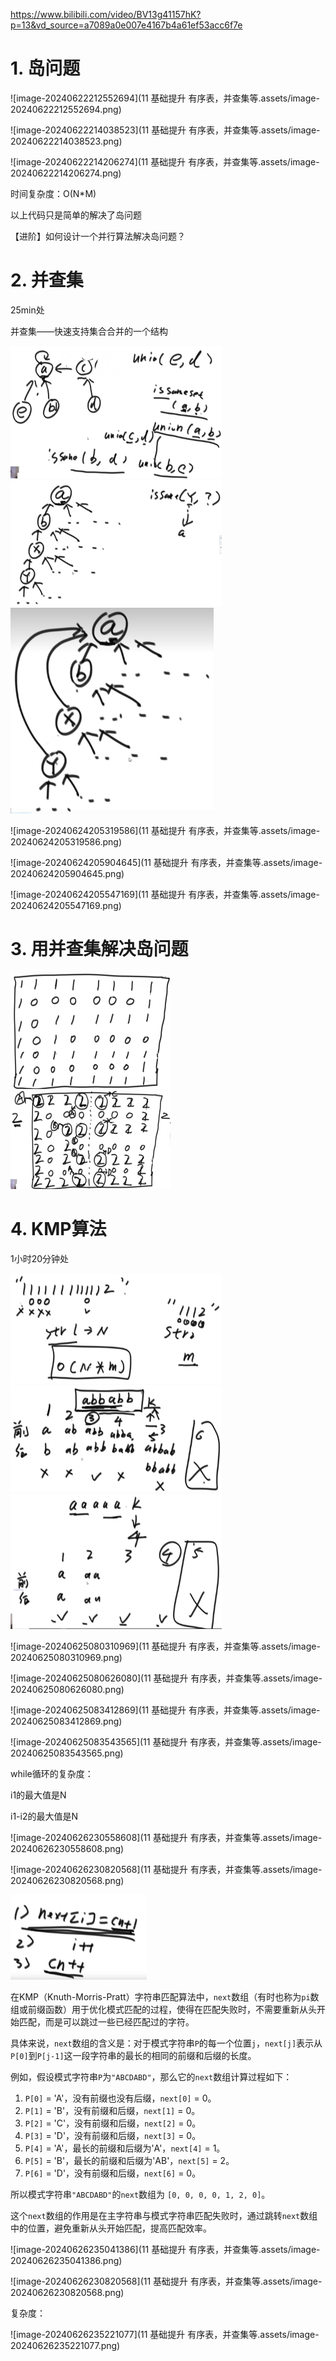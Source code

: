 https://www.bilibili.com/video/BV13g41157hK?p=13&vd_source=a7089a0e007e4167b4a61ef53acc6f7e

# 1. 岛问题

![image-20240622212552694](11 基础提升 有序表，并查集等.assets/image-20240622212552694.png)



![image-20240622214038523](11 基础提升 有序表，并查集等.assets/image-20240622214038523.png)



![image-20240622214206274](11 基础提升 有序表，并查集等.assets/image-20240622214206274.png)



时间复杂度：O(N*M)

以上代码只是简单的解决了岛问题

【进阶】如何设计一个并行算法解决岛问题？



# 2. 并查集

25min处

并查集——快速支持集合合并的一个结构

  <img src="11 基础提升 有序表，并查集等.assets/image-20240622225136247.png" alt="image-20240622225136247" style="zoom:33%;" />



<img src="11 基础提升 有序表，并查集等.assets/image-20240622225447276.png" alt="image-20240622225447276" style="zoom:33%;" />



<img src="11 基础提升 有序表，并查集等.assets/image-20240622225533379.png" alt="image-20240622225533379" style="zoom: 33%;" />

![image-20240624205319586](11 基础提升 有序表，并查集等.assets/image-20240624205319586.png)

![image-20240624205904645](11 基础提升 有序表，并查集等.assets/image-20240624205904645.png)



![image-20240624205547169](11 基础提升 有序表，并查集等.assets/image-20240624205547169.png)

# 3. 用并查集解决岛问题

<img src="11 基础提升 有序表，并查集等.assets/image-20240624211305947.png" alt="image-20240624211305947" style="zoom: 25%;" />



<img src="11 基础提升 有序表，并查集等.assets/image-20240624211707742.png" alt="image-20240624211707742" style="zoom:25%;" />

# 4. KMP算法

1小时20分钟处

<img src="11 基础提升 有序表，并查集等.assets/image-20240624213334992.png" alt="image-20240624213334992" style="zoom:33%;" />



<img src="11 基础提升 有序表，并查集等.assets/image-20240624213925031.png" alt="image-20240624213925031" style="zoom:33%;" />

<img src="11 基础提升 有序表，并查集等.assets/image-20240624214029016.png" alt="image-20240624214029016" style="zoom:33%;" />

![image-20240625080310969](11 基础提升 有序表，并查集等.assets/image-20240625080310969.png)

![image-20240625080626080](11 基础提升 有序表，并查集等.assets/image-20240625080626080.png)



![image-20240625083412869](11 基础提升 有序表，并查集等.assets/image-20240625083412869.png)

![image-20240625083543565](11 基础提升 有序表，并查集等.assets/image-20240625083543565.png)

while循环的复杂度：

i1的最大值是N

i1-i2的最大值是N

 ![image-20240626230558608](11 基础提升 有序表，并查集等.assets/image-20240626230558608.png)



![image-20240626230820568](11 基础提升 有序表，并查集等.assets/image-20240626230820568.png)

<img src="11 基础提升 有序表，并查集等.assets/image-20240626233933823.png" alt="image-20240626233933823" style="zoom: 33%;" />

 在KMP（Knuth-Morris-Pratt）字符串匹配算法中，`next`数组（有时也称为`pi`数组或前缀函数）用于优化模式匹配的过程，使得在匹配失败时，不需要重新从头开始匹配，而是可以跳过一些已经匹配过的字符。

具体来说，`next`数组的含义是：对于模式字符串`P`的每一个位置`j`，`next[j]`表示从`P[0]`到`P[j-1]`这一段字符串的最长的相同的前缀和后缀的长度。

例如，假设模式字符串`P`为`"ABCDABD"`，那么它的`next`数组计算过程如下：

1. `P[0]` = 'A'，没有前缀也没有后缀，`next[0]` = 0。
2. `P[1]` = 'B'，没有前缀和后缀，`next[1]` = 0。
3. `P[2]` = 'C'，没有前缀和后缀，`next[2]` = 0。
4. `P[3]` = 'D'，没有前缀和后缀，`next[3]` = 0。
5. `P[4]` = 'A'，最长的前缀和后缀为'A'，`next[4]` = 1。
6. `P[5]` = 'B'，最长的前缀和后缀为'AB'，`next[5]` = 2。
7. `P[6]` = 'D'，没有前缀和后缀，`next[6]` = 0。

所以模式字符串`"ABCDABD"`的`next`数组为 `[0, 0, 0, 0, 1, 2, 0]`。

这个`next`数组的作用是在主字符串与模式字符串匹配失败时，通过跳转`next`数组中的位置，避免重新从头开始匹配，提高匹配效率。

 ![image-20240626235041386](11 基础提升 有序表，并查集等.assets/image-20240626235041386.png)

![image-20240626230820568](11 基础提升 有序表，并查集等.assets/image-20240626230820568.png)

复杂度：

![image-20240626235221077](11 基础提升 有序表，并查集等.assets/image-20240626235221077.png)



















